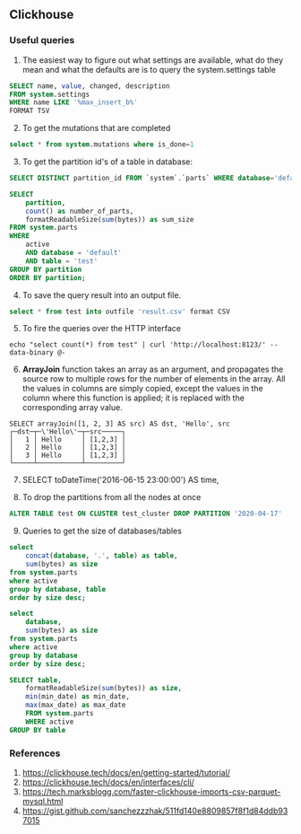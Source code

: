 ## Clickhouse

### Useful queries

1. The easiest way to figure out what settings are available, what do they mean and what the defaults are is to query the system.settings table

```sql
SELECT name, value, changed, description
FROM system.settings
WHERE name LIKE '%max_insert_b%'
FORMAT TSV
```

2. To get the mutations that are completed

```sql
select * from system.mutations where is_done=1
```

3. To get the partition id's of a table in database:

```sql
SELECT DISTINCT partition_id FROM `system`.`parts` WHERE database='default' AND table='test'
```

```sql
SELECT 
    partition, 
    count() as number_of_parts, 
    formatReadableSize(sum(bytes)) as sum_size 
FROM system.parts 
WHERE 
    active 
    AND database = 'default' 
    AND table = 'test' 
GROUP BY partition 
ORDER BY partition;
```


4. To save the query result into an output file.

```sql
select * from test into outfile 'result.csv' format CSV
```

5. To fire the queries over the HTTP interface 

```shell
echo "select count(*) from test" | curl 'http://localhost:8123/' --data-binary @-
```

6. **ArrayJoin** function takes an array as an argument, and propagates the source row to multiple rows for the number of elements in the array. All the values in columns are simply copied, except the values in the column where this function is applied; it is replaced with the corresponding array value.

```
SELECT arrayJoin([1, 2, 3] AS src) AS dst, 'Hello', src
┌─dst─┬─\'Hello\'─┬─src─────┐
│   1 │ Hello     │ [1,2,3] │
│   2 │ Hello     │ [1,2,3] │
│   3 │ Hello     │ [1,2,3] │
└─────┴───────────┴─────────┘
```

7. SELECT toDateTime('2016-06-15 23:00:00') AS time,

8. To drop the partitions from all the nodes at once

```sql
ALTER TABLE test ON CLUSTER test_cluster DROP PARTITION '2020-04-17'
```

9. Queries to get the size of databases/tables

```sql
select 
	concat(database, '.', table) as table,
	sum(bytes) as size
from system.parts
where active
group by database, table
order by size desc;
```

```sql
select 
	database, 
    sum(bytes) as size
from system.parts
where active
group by database
order by size desc;
```

```sql
SELECT table,
    formatReadableSize(sum(bytes)) as size,
    min(min_date) as min_date,
    max(max_date) as max_date
    FROM system.parts
    WHERE active
GROUP BY table
```

### References
1. https://clickhouse.tech/docs/en/getting-started/tutorial/
2. https://clickhouse.tech/docs/en/interfaces/cli/
3. https://tech.marksblogg.com/faster-clickhouse-imports-csv-parquet-mysql.html
4. https://gist.github.com/sanchezzzhak/511fd140e8809857f8f1d84ddb937015